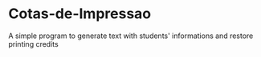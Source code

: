 # Cotas-de-Impressao
A simple program to generate text with students' informations and restore printing credits 
